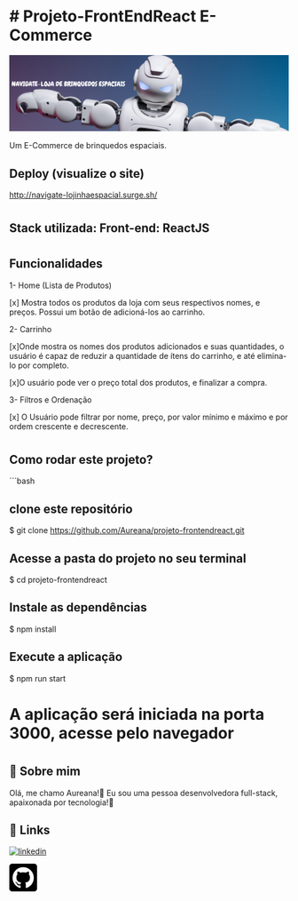 
# # Projeto-FrontEndReact E-Commerce
![Navigate](./src/imagem/LOGO1.png)

Um E-Commerce de brinquedos espaciais.



## Deploy (visualize o site)


http://navigate-lojinhaespacial.surge.sh/

#
## Stack utilizada: Front-end: ReactJS
#

## Funcionalidades

1- Home (Lista de Produtos)

[x] Mostra todos os produtos da loja com seus respectivos nomes, e preços. Possui um botão de adicioná-los ao carrinho.

2- Carrinho

[x]Onde mostra os nomes dos produtos adicionados e suas quantidades, o usuário é capaz de reduzir a quantidade de ítens do carrinho, e até elimina-lo por completo.

[x]O usuário pode ver o preço total dos produtos, e finalizar a compra.

3- Filtros e Ordenação

[x] O Usuário pode filtrar por nome, preço, por valor mínimo e máximo e por ordem crescente e decrescente.


#
## Como rodar este projeto?

´´´bash
## clone este repositório
$ git clone https://github.com/Aureana/projeto-frontendreact.git

## Acesse a pasta do projeto no seu terminal
$ cd projeto-frontendreact

## Instale as dependências
$ npm install

## Execute a aplicação
$ npm run start

# A aplicação será iniciada na porta 3000, acesse pelo navegador


#

#



## 🚀 Sobre mim
 Olá, me chamo Aureana!👋 Eu sou uma pessoa desenvolvedora full-stack, apaixonada por tecnologia!💖



## 🔗 Links

[![linkedin](https://img.shields.io/badge/linkedin-0A66C2?style=for-the-badge&logo=linkedin&logoColor=white)](https://www.linkedin.com/in/aureana-santos-a7091b21b)

[![GitHub](./src/imagem/github22.png)](https://github.com/Aureana)
